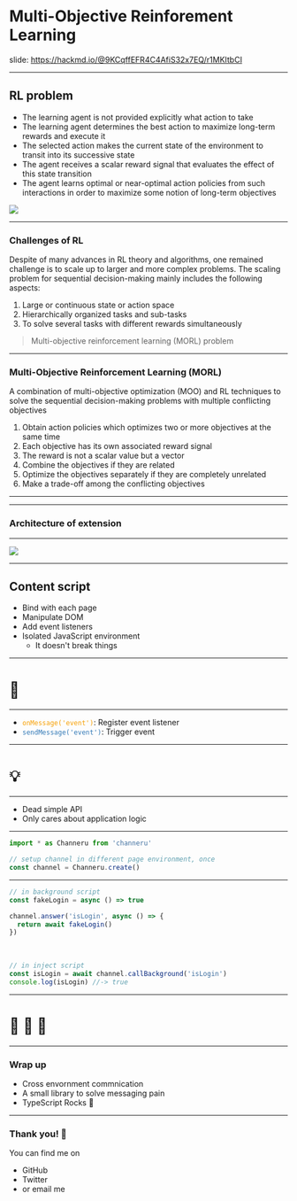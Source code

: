 

# Multi-Objective Reinforement Learning

slide: https://hackmd.io/@9KCqffEFR4C4AfiS32x7EQ/r1MKItbCI

---
## RL problem

- The learning agent is not provided explicitly what action to take
- The learning agent determines the best action to maximize long-term rewards and execute it
- The selected action makes the current state of the environment to transit into its successive state
- The agent receives a scalar reward signal that evaluates the effect of this state transition
- The agent learns optimal or near-optimal action policies from such interactions in order to maximize some notion of long-term objectives

![](https://i.imgur.com/fNXVuXZ.png)

---
### Challenges of RL

Despite of many advances in RL theory and algorithms, one remained challenge is to scale up to larger and more complex problems. 
The scaling problem for sequential decision-making mainly includes the following aspects:

1. Large or continuous state or action space
1. Hierarchically organized tasks and sub-tasks
1. To solve several tasks with different rewards simultaneously
> Multi-objective reinforcement learning (MORL) problem

---

### Multi-Objective Reinforcement Learning (MORL)

A combination of multi-objective optimization (MOO) and RL techniques to solve the sequential decision-making problems with multiple conflicting objectives

1. Obtain action policies which optimizes two or more objectives at the same time
1. Each objective has its own associated reward signal
1. The reward is not a scalar value but a vector
1. Combine the objectives if they are related
1. Optimize the objectives separately if they are completely unrelated
1. Make a trade-off among the conflicting objectives

---



---

### Architecture of extension

---

![](https://i.imgur.com/ij69tPh.png)

---

## Content script

- Bind with each page
- Manipulate DOM
- Add event listeners
- Isolated JavaScript environment
  - It doesn't break things

---

# :fork_and_knife: 

---

<style>
code.blue {
  color: #337AB7 !important;
}
code.orange {
  color: #F7A004 !important;
}
</style>

- <code class="orange">onMessage('event')</code>: Register event listener
- <code class="blue">sendMessage('event')</code>: Trigger event

---

# :bulb: 

---

- Dead simple API
- Only cares about application logic

---

```typescript
import * as Channeru from 'channeru'

// setup channel in different page environment, once
const channel = Channeru.create()
```

---

```typescript
// in background script
const fakeLogin = async () => true

channel.answer('isLogin', async () => {
  return await fakeLogin()
})
```

<br>

```typescript
// in inject script
const isLogin = await channel.callBackground('isLogin')
console.log(isLogin) //-> true
```

---

# :100: :muscle: :tada:

---

### Wrap up

- Cross envornment commnication
- A small library to solve messaging pain
- TypeScript Rocks :tada: 

---

### Thank you! :sheep: 

You can find me on

- GitHub
- Twitter
- or email me
